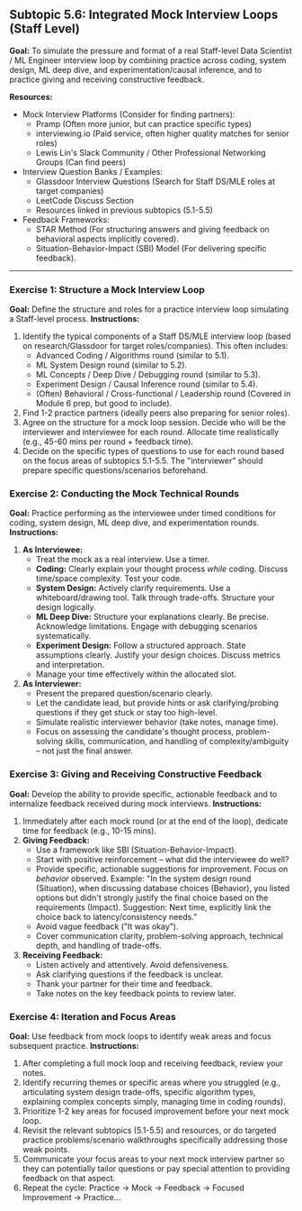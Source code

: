 ## Subtopic 5.6: Integrated Mock Interview Loops (Staff Level)

**Goal:** To simulate the pressure and format of a real Staff-level Data Scientist / ML Engineer interview loop by combining practice across coding, system design, ML deep dive, and experimentation/causal inference, and to practice giving and receiving constructive feedback.

**Resources:**

  * Mock Interview Platforms (Consider for finding partners):
      * Pramp (Often more junior, but can practice specific types)
      * interviewing.io (Paid service, often higher quality matches for senior roles)
      * Lewis Lin's Slack Community / Other Professional Networking Groups (Can find peers)
  * Interview Question Banks / Examples:
      * Glassdoor Interview Questions (Search for Staff DS/MLE roles at target companies)
      * LeetCode Discuss Section
      * Resources linked in previous subtopics (5.1-5.5)
  * Feedback Frameworks:
      * STAR Method (For structuring answers and giving feedback on behavioral aspects implicitly covered).
      * Situation-Behavior-Impact (SBI) Model (For delivering specific feedback).

-----

### Exercise 1: Structure a Mock Interview Loop

**Goal:** Define the structure and roles for a practice interview loop simulating a Staff-level process.
**Instructions:**

1.  Identify the typical components of a Staff DS/MLE interview loop (based on research/Glassdoor for target roles/companies). This often includes:
      * Advanced Coding / Algorithms round (similar to 5.1).
      * ML System Design round (similar to 5.2).
      * ML Concepts / Deep Dive / Debugging round (similar to 5.3).
      * Experiment Design / Causal Inference round (similar to 5.4).
      * (Often) Behavioral / Cross-functional / Leadership round (Covered in Module 6 prep, but good to include).
2.  Find 1-2 practice partners (ideally peers also preparing for senior roles).
3.  Agree on the structure for a mock loop session. Decide who will be the interviewer and interviewee for each round. Allocate time realistically (e.g., 45-60 mins per round + feedback time).
4.  Decide on the specific types of questions to use for each round based on the focus areas of subtopics 5.1-5.5. The "interviewer" should prepare specific questions/scenarios beforehand.

### Exercise 2: Conducting the Mock Technical Rounds

**Goal:** Practice performing as the interviewee under timed conditions for coding, system design, ML deep dive, and experimentation rounds.
**Instructions:**

1.  **As Interviewee:**
      * Treat the mock as a real interview. Use a timer.
      * **Coding:** Clearly explain your thought process *while* coding. Discuss time/space complexity. Test your code.
      * **System Design:** Actively clarify requirements. Use a whiteboard/drawing tool. Talk through trade-offs. Structure your design logically.
      * **ML Deep Dive:** Structure your explanations clearly. Be precise. Acknowledge limitations. Engage with debugging scenarios systematically.
      * **Experiment Design:** Follow a structured approach. State assumptions clearly. Justify your design choices. Discuss metrics and interpretation.
      * Manage your time effectively within the allocated slot.
2.  **As Interviewer:**
      * Present the prepared question/scenario clearly.
      * Let the candidate lead, but provide hints or ask clarifying/probing questions if they get stuck or stay too high-level.
      * Simulate realistic interviewer behavior (take notes, manage time).
      * Focus on assessing the candidate's thought process, problem-solving skills, communication, and handling of complexity/ambiguity – not just the final answer.

### Exercise 3: Giving and Receiving Constructive Feedback

**Goal:** Develop the ability to provide specific, actionable feedback and to internalize feedback received during mock interviews.
**Instructions:**

1.  Immediately after each mock round (or at the end of the loop), dedicate time for feedback (e.g., 10-15 mins).
2.  **Giving Feedback:**
      * Use a framework like SBI (Situation-Behavior-Impact).
      * Start with positive reinforcement – what did the interviewee do well?
      * Provide specific, actionable suggestions for improvement. Focus on *behavior* observed. Example: "In the system design round (Situation), when discussing database choices (Behavior), you listed options but didn't strongly justify the final choice based on the requirements (Impact). Suggestion: Next time, explicitly link the choice back to latency/consistency needs."
      * Avoid vague feedback ("It was okay").
      * Cover communication clarity, problem-solving approach, technical depth, and handling of trade-offs.
3.  **Receiving Feedback:**
      * Listen actively and attentively. Avoid defensiveness.
      * Ask clarifying questions if the feedback is unclear.
      * Thank your partner for their time and feedback.
      * Take notes on the key feedback points to review later.

### Exercise 4: Iteration and Focus Areas

**Goal:** Use feedback from mock loops to identify weak areas and focus subsequent practice.
**Instructions:**

1.  After completing a full mock loop and receiving feedback, review your notes.
2.  Identify recurring themes or specific areas where you struggled (e.g., articulating system design trade-offs, specific algorithm types, explaining complex concepts simply, managing time in coding rounds).
3.  Prioritize 1-2 key areas for focused improvement before your next mock loop.
4.  Revisit the relevant subtopics (5.1-5.5) and resources, or do targeted practice problems/scenario walkthroughs specifically addressing those weak points.
5.  Communicate your focus areas to your next mock interview partner so they can potentially tailor questions or pay special attention to providing feedback on that aspect.
6.  Repeat the cycle: Practice -\> Mock -\> Feedback -\> Focused Improvement -\> Practice...

